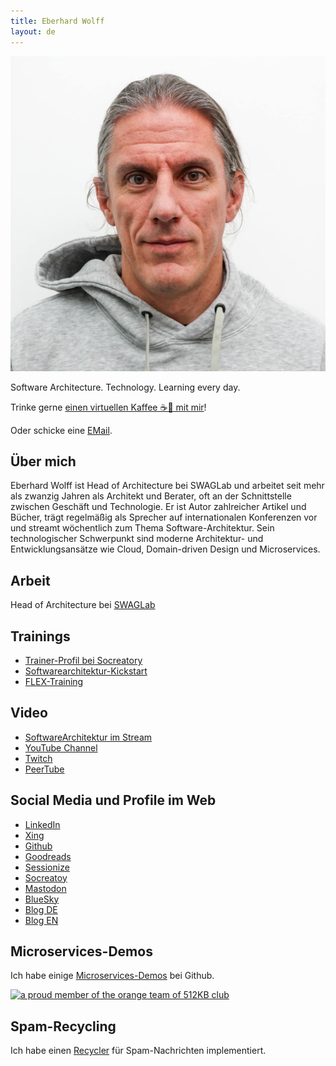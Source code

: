 ```yaml
---
title: Eberhard Wolff
layout: de
---
```


<center>
<img
	src="images/EberhardWolff.jpg"
	alt="Porträt von Eberhard Wolff"/>
</center>

Software Architecture. Technology. Learning every day.

Trinke gerne [einen virtuellen Kaffee ☕👋 mit mir](https://calendly.com/eberhard-wolff-swaglab/)!

<script>
function decryptEmail(encoded) {
  var address = atob(encoded);
  window.location.href = "mailto:" + address;
}
</script>
 
Oder schicke eine
<a href="javascript:decryptEmail('ZWJlcmhhcmQud29sZmZAc3dhZ2xhYi5yb2Nrcw==');">EMail</a>.

## Über mich

Eberhard Wolff ist Head of Architecture bei SWAGLab und arbeitet seit
mehr als zwanzig Jahren als Architekt und Berater, oft an der
Schnittstelle zwischen Geschäft und Technologie. Er ist Autor
zahlreicher Artikel und Bücher, trägt regelmäßig als Sprecher auf
internationalen Konferenzen vor und streamt wöchentlich zum Thema
Software-Architektur. Sein technologischer Schwerpunkt sind moderne
Architektur- und Entwicklungsansätze wie Cloud, Domain-driven Design
und Microservices.


## Arbeit

Head of Architecture bei [SWAGLab](https://swaglab.rocks/)

## Trainings

* [Trainer-Profil bei
  Socreatory](https://www.socreatory.com/de/trainers/eberhard-wolff)
* [Softwarearchitektur-Kickstart](https://www.socreatory.com/de/trainings/arch-kickstart)
* [FLEX-Training](https://www.socreatory.com/de/trainings/flex)

## Video

* [SoftwareArchitektur im Stream](https://software-architektur.tv)
* [YouTube
  Channel](https://youtube.com/@EberhardWolff)
* [Twitch](https://www.twitch.tv/ebrwolff)
* [PeerTube](https://tube.tchncs.de/a/eberhard_wolff/video-channels)

## Social Media und Profile im Web

  * [LinkedIn](https://www.linkedin.com/in/eberhardwolff/)
  * [Xing](https://www.xing.com/profile/Eberhard_Wolff)
  * [Github](https://github.com/ewolff)
  * [Goodreads](https://goodreads.com/author/show/111923.Eberhard_Wolff)
  * [Sessionize](https://sessionize.com/EberhardWolff/)
  * [Socreatoy](https://www.socreatory.com/de/trainers/eberhard-wolff)
  * <a rel="me" href="https://mastodon.social/@ewolff">Mastodon</a>
  * [BlueSky](https://bsky.app/profile/ewolff.com)
  * [Blog DE](http://www.heise.de/developer/Continuous-Architecture-2687847.html)
  * [Blog EN](/blog.html)

## Microservices-Demos

Ich habe einige [Microservices-Demos](microservices-demos-de.html) bei Github.

<a href="https://512kb.club"><img src="https://512kb.club/assets/images/orange-team.svg"
alt="a proud member of the orange team of 512KB club" /></a>

## Spam-Recycling

Ich habe einen [Recycler](./recycler-de) für Spam-Nachrichten implementiert.
